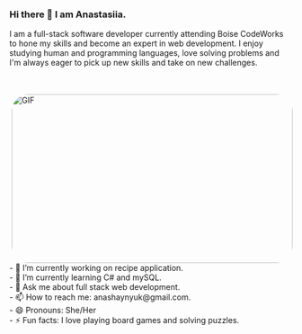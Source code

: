 ### Hi there 👋 I am Anastasiia.

I am a full-stack software developer currently attending Boise CodeWorks to hone my skills and become an expert in web development. I enjoy studying human and programming languages, love solving problems and I'm always eager to pick up new skills and take on new challenges.

<br>
<br>

<img style="border-radius: 30px !important;" align="right" alt="GIF" src="https://cdn.dribbble.com/users/876183/screenshots/4178051/media/7be714caa2c3e63f17b71ab7c6aab4a8.gif" width="500" height="300" />

<br>
- 🔭 I’m currently working on recipe application.
<br>
- 🌱 I’m currently learning C# and mySQL.
<br>
- 💬 Ask me about full stack web development.
<br>
- 📫 How to reach me: anashaynyuk@gmail.com.
<br>
- 😄 Pronouns: She/Her
<br>
- ⚡ Fun facts: I love playing board games and solving puzzles.

<!--
**AnastasiiaShaynyuk/AnastasiiaShaynyuk** is a ✨ _special_ ✨ repository because its `README.md` (this file) appears on your GitHub profile.

Here are some ideas to get you started:

- 🔭 I’m currently working on ...
- 🌱 I’m currently learning ...
- 👯 I’m looking to collaborate on ...
- 🤔 I’m looking for help with ...
- 💬 Ask me about ...
- 📫 How to reach me: ...
- 😄 Pronouns: ...
- ⚡ Fun fact: ...
-->
